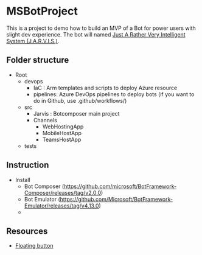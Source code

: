 # MSBotProject

This is a project to demo how to build an MVP of a Bot for power users with slight dev experience. The bot will named [Just A Rather Very Intelligent System (J.A.R.V.I.S.)](https://ironman.fandom.com/wiki/J.A.R.V.I.S.).

## Folder structure

- Root
  - devops
    - IaC : Arm templates and scripts to deploy Azure resource
    - pipelines: Azure DevOps pipelines to deploy bots (if you want to do in Github, use .github/workflows/)
  - src  
    - Jarvis : Botcomposer main project
    - Channels
      - WebHostingApp
      - MobileHostApp
      - TeamsHostApp
  - tests

## Instruction 

- Install
  - Bot Composer (https://github.com/microsoft/BotFramework-Composer/releases/tag/v2.0.0)
  - Bot Emulator (https://github.com/Microsoft/BotFramework-Emulator/releases/tag/v4.13.0)
  - 



## Resources
- [Floating button](https://github.com/n01d/BotFramework-FloatingWebChat/blob/master/index.html)
